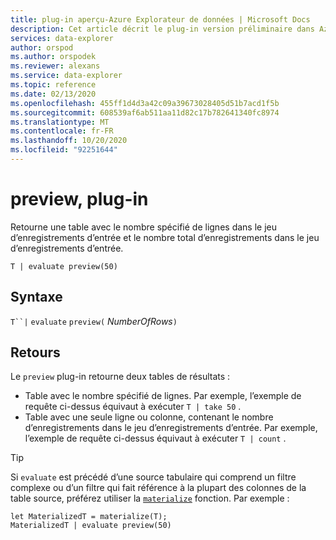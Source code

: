 ```yaml
---
title: plug-in aperçu-Azure Explorateur de données | Microsoft Docs
description: Cet article décrit le plug-in version préliminaire dans Azure Explorateur de données.
services: data-explorer
author: orspod
ms.author: orspodek
ms.reviewer: alexans
ms.service: data-explorer
ms.topic: reference
ms.date: 02/13/2020
ms.openlocfilehash: 455ff1d4d3a42c09a39673028405d51b7acd1f5b
ms.sourcegitcommit: 608539af6ab511aa11d82c17b782641340fc8974
ms.translationtype: MT
ms.contentlocale: fr-FR
ms.lasthandoff: 10/20/2020
ms.locfileid: "92251644"
---
```

# <a name="preview-plugin"></a>preview, plug-in

Retourne une table avec le nombre spécifié de lignes dans le jeu d’enregistrements d’entrée et le nombre total d’enregistrements dans le jeu d’enregistrements d’entrée.

```kusto
T | evaluate preview(50)
```

## <a name="syntax"></a>Syntaxe

`T``|` `evaluate` `preview(` *NumberOfRows*`)`

## <a name="returns"></a>Retours

Le `preview` plug-in retourne deux tables de résultats :
* Table avec le nombre spécifié de lignes.
  Par exemple, l’exemple de requête ci-dessus équivaut à exécuter `T | take 50` .
* Table avec une seule ligne ou colonne, contenant le nombre d’enregistrements dans le jeu d’enregistrements d’entrée.
  Par exemple, l’exemple de requête ci-dessus équivaut à exécuter `T | count` .

> [!TIP]
> Si `evaluate` est précédé d’une source tabulaire qui comprend un filtre complexe ou d’un filtre qui fait référence à la plupart des colonnes de la table source, préférez utiliser la [`materialize`](materializefunction.md) fonction. Par exemple :

```kusto
let MaterializedT = materialize(T);
MaterializedT | evaluate preview(50)
```